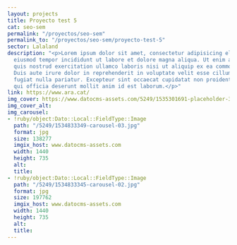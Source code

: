 ```yaml
---
layout: projects
title: Proyecto test 5
cat: seo-sem
permalink: "/proyectos/seo-sem"
permalink_to: "/proyectos/seo-sem/proyecto-test-5"
sector: Lalaland
description: "<p>Lorem ipsum dolor sit amet, consectetur adipisicing elit, sed do
  eiusmod tempor incididunt ut labore et dolore magna aliqua. Ut enim ad minim veniam,
  quis nostrud exercitation ullamco laboris nisi ut aliquip ex ea commodo consequat.
  Duis aute irure dolor in reprehenderit in voluptate velit esse cillum dolore eu
  fugiat nulla pariatur. Excepteur sint occaecat cupidatat non proident, sunt in culpa
  qui officia deserunt mollit anim id est laborum.</p>"
link: https://www.ara.cat/
img_cover: https://www.datocms-assets.com/5249/1535301691-placeholder-350x350.png
img_cover_alt: 
img_carousel:
- !ruby/object:Dato::Local::FieldType::Image
  path: "/5249/1534833349-carousel-03.jpg"
  format: jpg
  size: 138277
  imgix_host: www.datocms-assets.com
  width: 1440
  height: 735
  alt: 
  title: 
- !ruby/object:Dato::Local::FieldType::Image
  path: "/5249/1534833345-carousel-02.jpg"
  format: jpg
  size: 197762
  imgix_host: www.datocms-assets.com
  width: 1440
  height: 735
  alt: 
  title: 
---
```


